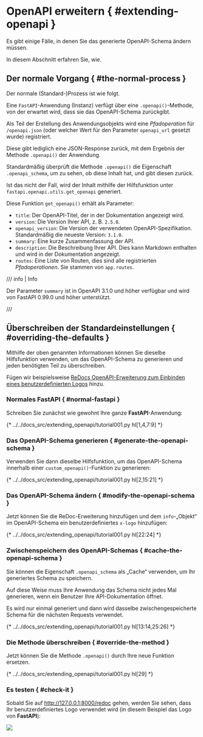 # OpenAPI erweitern { #extending-openapi }

Es gibt einige Fälle, in denen Sie das generierte OpenAPI-Schema ändern müssen.

In diesem Abschnitt erfahren Sie, wie.

## Der normale Vorgang { #the-normal-process }

Der normale (Standard-)Prozess ist wie folgt.

Eine `FastAPI`-Anwendung (Instanz) verfügt über eine `.openapi()`-Methode, von der erwartet wird, dass sie das OpenAPI-Schema zurückgibt.

Als Teil der Erstellung des Anwendungsobjekts wird eine *Pfadoperation* für `/openapi.json` (oder welcher Wert für den Parameter `openapi_url` gesetzt wurde) registriert.

Diese gibt lediglich eine JSON-Response zurück, mit dem Ergebnis der Methode `.openapi()` der Anwendung.

Standardmäßig überprüft die Methode `.openapi()` die Eigenschaft `.openapi_schema`, um zu sehen, ob diese Inhalt hat, und gibt diesen zurück.

Ist das nicht der Fall, wird der Inhalt mithilfe der Hilfsfunktion unter `fastapi.openapi.utils.get_openapi` generiert.

Diese Funktion `get_openapi()` erhält als Parameter:

* `title`: Der OpenAPI-Titel, der in der Dokumentation angezeigt wird.
* `version`: Die Version Ihrer API, z. B. `2.5.0`.
* `openapi_version`: Die Version der verwendeten OpenAPI-Spezifikation. Standardmäßig die neueste Version: `3.1.0`.
* `summary`: Eine kurze Zusammenfassung der API.
* `description`: Die Beschreibung Ihrer API. Dies kann Markdown enthalten und wird in der Dokumentation angezeigt.
* `routes`: Eine Liste von Routen, dies sind alle registrierten *Pfadoperationen*. Sie stammen von `app.routes`.

/// info | Info

Der Parameter `summary` ist in OpenAPI 3.1.0 und höher verfügbar und wird von FastAPI 0.99.0 und höher unterstützt.

///

## Überschreiben der Standardeinstellungen { #overriding-the-defaults }

Mithilfe der oben genannten Informationen können Sie dieselbe Hilfsfunktion verwenden, um das OpenAPI-Schema zu generieren und jeden benötigten Teil zu überschreiben.

Fügen wir beispielsweise <a href="https://github.com/Rebilly/ReDoc/blob/master/docs/redoc-vendor-extensions.md#x-logo" class="external-link" target="_blank">ReDocs OpenAPI-Erweiterung zum Einbinden eines benutzerdefinierten Logos</a> hinzu.

### Normales **FastAPI** { #normal-fastapi }

Schreiben Sie zunächst wie gewohnt Ihre ganze **FastAPI**-Anwendung:

{* ../../docs_src/extending_openapi/tutorial001.py hl[1,4,7:9] *}

### Das OpenAPI-Schema generieren { #generate-the-openapi-schema }

Verwenden Sie dann dieselbe Hilfsfunktion, um das OpenAPI-Schema innerhalb einer `custom_openapi()`-Funktion zu generieren:

{* ../../docs_src/extending_openapi/tutorial001.py hl[2,15:21] *}

### Das OpenAPI-Schema ändern { #modify-the-openapi-schema }

Jetzt können Sie die ReDoc-Erweiterung hinzufügen und dem `info`-„Objekt“ im OpenAPI-Schema ein benutzerdefiniertes `x-logo` hinzufügen:

{* ../../docs_src/extending_openapi/tutorial001.py hl[22:24] *}

### Zwischenspeichern des OpenAPI-Schemas { #cache-the-openapi-schema }

Sie können die Eigenschaft `.openapi_schema` als „Cache“ verwenden, um Ihr generiertes Schema zu speichern.

Auf diese Weise muss Ihre Anwendung das Schema nicht jedes Mal generieren, wenn ein Benutzer Ihre API-Dokumentation öffnet.

Es wird nur einmal generiert und dann wird dasselbe zwischengespeicherte Schema für die nächsten Requests verwendet.

{* ../../docs_src/extending_openapi/tutorial001.py hl[13:14,25:26] *}

### Die Methode überschreiben { #override-the-method }

Jetzt können Sie die Methode `.openapi()` durch Ihre neue Funktion ersetzen.

{* ../../docs_src/extending_openapi/tutorial001.py hl[29] *}

### Es testen { #check-it }

Sobald Sie auf <a href="http://127.0.0.1:8000/redoc" class="external-link" target="_blank">http://127.0.0.1:8000/redoc</a> gehen, werden Sie sehen, dass Ihr benutzerdefiniertes Logo verwendet wird (in diesem Beispiel das Logo von **FastAPI**):

<img src="/img/tutorial/extending-openapi/image01.png">
